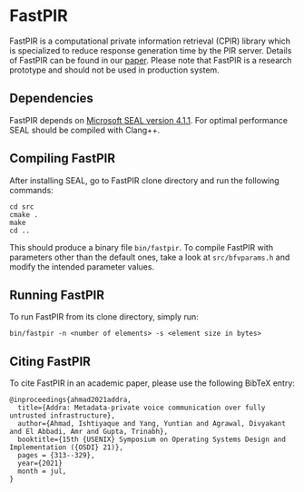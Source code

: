 # FastPIR

FastPIR is a computational private information retrieval (CPIR) library which
is specialized to reduce response generation time by the PIR server.
Details of FastPIR can be found in our [paper](https://www.usenix.org/conference/osdi21/presentation/ahmad).
Please note that FastPIR is a research prototype and should not be used in production system.


## Dependencies

FastPIR depends on [Microsoft SEAL version 4.1.1](https://github.com/microsoft/SEAL/tree/4.1.1). For optimal
performance SEAL should be compiled with Clang++. 

## Compiling FastPIR

After installing SEAL, go to FastPIR clone directory and run the following commands:

	cd src
	cmake .
	make
	cd ..
	
This should produce a binary file ``bin/fastpir``.
To compile FastPIR with parameters other than the default ones, take a look at ``src/bfvparams.h`` and modify the 
intended parameter values.

## Running FastPIR

To run FastPIR from its clone directory, simply run:

	bin/fastpir -n <number of elements> -s <element size in bytes>
 

## Citing FastPIR

To cite FastPIR in an academic paper, please use the following BibTeX entry:

	@inproceedings{ahmad2021addra,
	  title={Addra: Metadata-private voice communication over fully untrusted infrastructure},
	  author={Ahmad, Ishtiyaque and Yang, Yuntian and Agrawal, Divyakant and El Abbadi, Amr and Gupta, Trinabh},
	  booktitle={15th {USENIX} Symposium on Operating Systems Design and Implementation ({OSDI} 21)},
	  pages = {313--329},
	  year={2021}
	  month = jul,
	}

